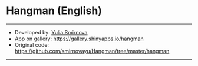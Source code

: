 # Hangman (English)

---

- Developed by: [Yulia Smirnova](https://github.com/smirnovayu)
- App on gallery: https://gallery.shinyapps.io/hangman
- Original code: https://github.com/smirnovayu/Hangman/tree/master/hangman

---
